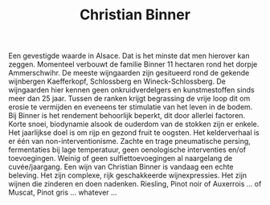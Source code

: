 ﻿---
title: Christian Binner
huis:  Domaine Binner
dept:  Haut-Rhin
regio: Alsace
photo: binner.jpg
layout: wijnhuis

wijnen:
    
    - naam:  Riesling Ammerschwirh'05
      ref:   Als 05--
      app:   A.O.C. Alsace
      type:  Blanc sec
      cep:   Riesling
      prijs: €11.50
      opm: the last bottles
    
    - naam:  Riesling'07
      ref:   Als 12--
      app:   A.O.C. Alsace
      type:  Blanc sec
      cep:   Riesling
      prijs: €11.50
      opm: the last bottles
      
    - naam:  Riesling'12
      ref:   Als 12--
      app:   A.O.C. Alsace
      type:  Blanc sec
      cep:   Riesling
      prijs: €14.87
    
    - naam:  Riesling Ammerschwihr'13
      ref:   Als 13--
      app:   A.O.C. Alsace
      type:  Blanc sec
      cep:   Riesling
      prijs: €13.00

    - naam:  Riesling Schlossberg'04 (Grand Cru)
      ref:   Als 0407
      app:   A.O.C. Alsace
      type:  Blanc sec
      cep:   Riesling
      prijs: €19.17

    - naam:  Riesling Bildstoecklé'10 
      ref:   Als 1009
      app:   A.O.C. Alsace
      type:  Blanc sec
      cep:   Riesling
      prijs: €20.45
      opm:   Last bottles
      
    - naam:  Riesling Kaefferkoph V.T.'98
      ref:   Als 9801
      app:   A.O.C. Alsace
      type:  Vendange Tardive
      cep:   Riesling
      prijs: €18.60

    - naam:  Muscat'04
      ref:   Als 0404
      app:   A.O.C. Alsace
      type:  Blanc sec
      cep:   Muscat
      prijs: €13.57

    - naam:  Muscat Cuvée Béatrice'02 
      ref:   Als 0203
      app:   A.O.C. Alsace
      type:  Blanc sec tendre
      cep:   Muscat
      prijs: €17.67
      
    - naam:  Pinot gris Hinterberg'10
      ref:   Als 1011
      app:   A.O.C. Alsace
      type:  Blanc tendre
      cep:   Auxerrois, Riesling, Pinot gris, Gewurztraminer en coplantation
      prijs: €16.74
      
    - naam:  Gewurztraminer non-filtré, non-sulfité'12
      ref:   
      app:   A.O.C. Alsace
      type:  Blanc sec 
      cep:   Gewurztraminer
      prijs: €14.87
   
    - naam:  Auxerrois Hinterberg'08
      ref:   Als 0807
      app:   A.O.C. Alsace
      type:  Blanc sec (sans soufre)
      cep:   Auxerrois
      prijs: €15.60
      
    - naam:  Auxerrois Hinterberg'08 (magnum)
      ref:   Als 0809
      app:   A.O.C. Alsace
      type:  Blanc sec (sans soufre)
      cep:   Auxerrois
      prijs: €31.50

    - naam:  Crémant d'Alsace KB'08 (extra brut)
      ref:   Als 12--
      app:   A.O.C. Alsace
      type:  Méthode traditionelle
      cep:   Riesling, Pinot gris
      prijs: €19.52
      
    - naam:  Blanc des Noirs'07 (37.5cl)
      ref:   Als 0709
      app:   A.O.C. Alsace
      type:  Blanc moelleux
      cep:   Pinot noir
      prijs: €19.15
      
    - naam:  Pinot noir'08
      ref:   Als 0803
      app:   A.O.C. Alsace
      type:  Rouge
      cep:   Pinot noir
      prijs: €14.57
      opm:   the last bottles
      
    - naam:  Pinot noir'12 non-filtré (sans soufre)
      ref:   Als 12--
      app:   A.O.C. Alsace
      type:  Rouge
      cep:   Pinot noir
      prijs: €14.87
      opm:   argilo-calcaire
      
    - naam:  Pinot noir'13 non-filtré (sans soufre)
      ref:   Als 1311
      app:   A.O.C. Alsace
      type:  Rouge
      cep:   Pinot noir
      prijs: €15.10
      
    - naam:  Eau de Vie de Vieux Marc de Pinot gris V.T.
      ref:   Als 9801
      app:   
      type:  
      cep:   
      prijs: €34.18
      
    - naam:  Eau de Vie de Marc de Gewurztraminer V.T.
      ref:   
      app:   
      type:  
      cep:   
      prijs: €38.83
     
    - naam:  Eau de Vie de Mirabelle
      ref:   
      app:   
      type:  
      cep:   
      prijs: €47.85
       
    - naam:  Eau de Vie de Coing
      ref:   
      app:   
      type:  
      cep:   
      prijs: €47.85
      
    - naam:  Eau de Vie de Quetsch
      ref:   
      app:   
      type:  
      cep:   
      prijs: €40.33
      
    - naam:  Eau de Vie de Poire Williams
      ref:   
      app:   
      type:  
      cep:   
      prijs: €47.85
---
Een gevestigde waarde in Alsace. Dat is het minste dat men hierover kan zeggen. Momenteel verbouwt de familie Binner 11 hectaren rond het dorpje Ammerschwihr. De meeste wijngaarden zijn gesitueerd rond de gekende wijnbergen Kaefferkopf, Schlossberg en Wineck-Schlossberg. De wijngaarden hier kennen geen onkruidverdelgers en kunstmestoffen sinds meer dan 25 jaar. Tussen de ranken krijgt begrassing de vrije loop dit om erosie te vermijden en eveneens ter stimulatie van het leven in de bodem. Bij Binner is het rendement behoorlijk beperkt, dit door allerlei factoren. Korte snoei, biodynamie alsook de ouderdom van de stokken zijn er enkele. Het jaarlijkse doel is om rijp en gezond fruit te oogsten. Het kelderverhaal is er één van non-interventionisme. Zachte en trage pneumatische persing, fermentaties bij lage temperatuur, geen oenologische interventies en/of toevoegingen. Weinig of geen sulfiettoevoegingen al naargelang de cuvée/jaargang.
Een wijn van Christian Binner is vandaag een echte beleving. Het zijn complexe, rijk geschakkeerde wijnexpressies. Het zijn wijnen die zinderen en doen nadenken. Riesling, Pinot noir of Auxerrois ... of Muscat, Pinot gris ... whatever ...    
